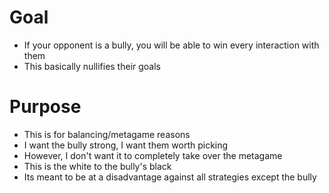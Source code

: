 # Goal

- If your opponent is a bully, you will be able to win every interaction with them
- This basically nullifies their goals


# Purpose

- This is for balancing/metagame reasons
- I want the bully strong, I want them worth picking
- However, I don't want it to completely take over the metagame
- This is the white to the bully's black
- Its meant to be at a disadvantage against all strategies except the bully